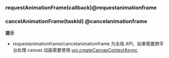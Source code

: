 ### requestAnimationFrame(callback)@requestanimationframe

<!-- UTSJSON.Global.requestAnimationFrame.description -->

<!-- UTSJSON.Global.requestAnimationFrame.param -->

<!-- UTSJSON.Global.requestAnimationFrame.returnValue -->

<!-- UTSJSON.Global.requestAnimationFrame.test -->

<!-- UTSJSON.Global.requestAnimationFrame.compatibility -->

<!-- UTSJSON.Global.requestAnimationFrame.tutorial -->

### cancelAnimationFrame(taskId) @cancelanimationframe

<!-- UTSJSON.Global.cancelAnimationFrame.description -->

<!-- UTSJSON.Global.cancelAnimationFrame.param -->

<!-- UTSJSON.Global.cancelAnimationFrame.returnValue -->

<!-- UTSJSON.Global.cancelAnimationFrame.test -->

<!-- UTSJSON.Global.cancelAnimationFrame.compatibility -->

<!-- UTSJSON.Global.cancelAnimationFrame.tutorial -->

**提示**
- requestanimationframe/cancelanimationframe 为全局 API，如果需要跨平台处理 canvas 动画需要使用 [uni.createCanvasContextAsync]("./create-canvas-context-async.md")

